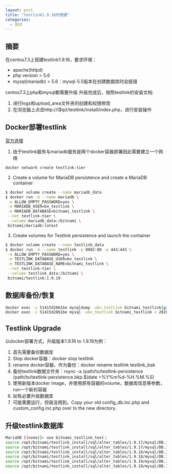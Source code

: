 ```yaml
---
layout: post
title: "testlink1.9.16的搭建"
categories:
  - 测试
---
```

## 摘要

在centos7.3上搭建testlink1.9.16，要求环境：

- apache(httpd)
- php version > 5.6
- mysql(mariadb) > 5.6：mysql-5.5版本在创建数据库时会报错  

centos7.3上php和mysql都需要升级
升级完成后，按照testlink的安装文档:

1. 进行logs和upload_area文件夹的创建和权限修改
2. 在浏览器上点击http://($ip)/testlink/install/index.php，进行安装操作



## Docker部署testlink

[官方连接](https://hub.docker.com/r/bitnami/testlink/)

1. 由于testlink服务与mariadb服务是两个docker容器部署因此需要建立一个网络

```bash
docker network create testlink-tier
```

2. Create a volume for MariaDB persistence and create a MariaDB container

```bash
$ docker volume create --name mariadb_data
$ docker run -d --name mariadb \
 -e ALLOW_EMPTY_PASSWORD=yes \
 -e MARIADB_USER=bn_testlink \
 -e MARIADB_DATABASE=bitnami_testlink \
 --net testlink-tier \
 --volume mariadb_data:/bitnami \
 bitnami/mariadb:latest
```

3. Create volumes for Testlink persistence and launch the container

```bash
$ docker volume create --name testlink_data
$ docker run -d --name testlink -p 8082:80 -p 443:443 \
 -e ALLOW_EMPTY_PASSWORD=yes \
 -e TESTLINK_DATABASE_USER=bn_testlink \
 -e TESTLINK_DATABASE_NAME=bitnami_testlink \
 --net testlink-tier \
 --volume testlink_data:/bitnami \
 bitnami/testlink:1.9.19
```

## 数据库备份/恢复

```bash
docker exec -i 51415d2861be mysqldump -ubn_testlink bitnami_testlink|gzip > /opt/DATA/tlbackup/$the_date'-tlbk.sql.gz'
docker exec -i 51415d2861be mysql -ubn_testlink bitnami_testlink < 2020-02-13-tlbk.sql
```

## Testlink Upgrade

以docker部署方式，升级版本1.9.16 to 1.9.19为例：

1. 首先需要备份数据库
2. Stop docker容器：docker stop testlink
3. rename docker容器，作为备份：docker rename testlink testlink_bak
4. 备份testlink数据文件夹：rsync -a /path/to/testlink-persistence /path/to/testlink-persistence.bkp.$(date +%Y%m%d-%H.%M.%S)
5. 使用新版本docker image，并使用原有容器的volume，数据库信息等参数，run一个新的容器
6. 如有必要升级数据库
7. 可能需要运行，但我没用到。Copy your old config_db.inc.php and custom_config.inc.php over to the new directory.

## 升级testlink数据库

```bash
MariaDB [(none)]> use bitnami_testlink_test；
source /opt/bitnami/testlink_install/sql/alter_tables/1.9.17/mysql/DB.1.9.17/step1/db_schema_update.sql
source /opt/bitnami/testlink_install/sql/alter_tables/1.9.17/mysql/DB.1.9.17/stepZ/z_final_step.sql
source /opt/bitnami/testlink_install/sql/alter_tables/1.9.18/mysql/DB.1.9.18/step1/db_schema_update.sql
source /opt/bitnami/testlink_install/sql/alter_tables/1.9.18/mysql/DB.1.9.18/stepZ/z_final_step.sql
source /opt/bitnami/testlink_install/sql/alter_tables/1.9.19/mysql/DB.1.9.19/step1/db_schema_update.sql
source /opt/bitnami/testlink_install/sql/alter_tables/1.9.19/mysql/DB.1.9.19/stepZ/z_final_step.sql

```
